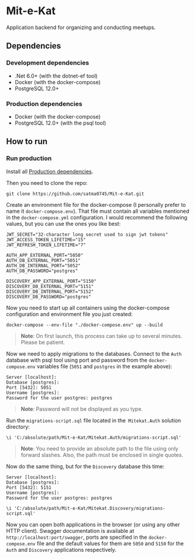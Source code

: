 # Mit-e-Kat

Application backend for organizing and conducting meetups.


## Dependencies

### Development dependencies

- .Net 6.0+ (with the dotnet-ef tool)
- Docker (with the docker-compose)
- PostgreSQL 12.0+

### Production dependencies

- Docker (with the docker-compose)
- PostgreSQL 12.0+ (with the psql tool)


## How to run

### Run production

Install all [Production dependencies](#Production-dependencies).

Then you need to clone the repo:
```
git clone https://github.com/satma0745/Mit-e-Kat.git
```

Create an environment file for the docker-compose (I personally prefer to name
it `docker-compose.env`). That file must contain all variables mentioned in the
`docker-compose.yml` configuration. I would recommend the following values, but
you can use the ones you like best:
```shell
JWT_SECRET="32-character long secret used to sign jwt tokens"
JWT_ACCESS_TOKEN_LIFETIME="15"
JWT_REFRESH_TOKEN_LIFETIME="7"

AUTH_APP_EXTERNAL_PORT="5050"
AUTH_DB_EXTERNAL_PORT="5051"
AUTH_DB_INTERNAL_PORT="5052"
AUTH_DB_PASSWORD="postgres"

DISCOVERY_APP_EXTERNAL_PORT="5150"
DISCOVERY_DB_EXTERNAL_PORT="5151"
DISCOVERY_DB_INTERNAL_PORT="5152"
DISCOVERY_DB_PASSWORD="postgres"
```

Now you need to start up all containers using the docker-compose configuration
and environment file you just created:
```
docker-compose --env-file "./docker-compose.env" up --build
```
> **Note**: On first launch, this process can take up to several minutes. Please
be patient.

Now we need to apply migrations to the databases. Connect to the `Auth` database
with psql tool using port and password from the `docker-compose.env` variables
file (`5051` and `postgres` in the example above):
```
Server [localhost]:
Database [postgres]:
Port [5432]: 5051
Username [postgres]:
Password for the user postgres: postgres
```
> **Note**: Password will not be displayed as you type.

Run the `migrations-script.sql` file located in the` Mitekat.Auth` solution
directory:
```
\i 'C:/absolute/path/Mit-e-Kat/Mitekat.Auth/migrations-script.sql'
```
> **Note**: You need to provide an absolute path to the file using only forward
slashes. Also, the path must be enclosed in single quotes.

Now do the same thing, but for the `Discovery` database this time:
```
Server [localhost]:
Database [postgres]:
Port [5432]: 5151
Username [postgres]:
Password for the user postgres: postgres

\i 'C:/absolute/path/Mit-e-Kat/Mitekat.Discovery/migrations-script.sql'
```

Now you can open both applications in the browser (or using any other HTTP
client). Swagger documentation is available at `http://localhost:port/swagger`,
ports are specified in the `docker-compose.env` file and the default values for
them are `5050` and `5150` for the `Auth` and `Discovery` applications
respectively.
